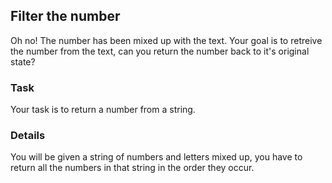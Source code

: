 ## Filter the number
Oh no! The number has been mixed up with the text. Your goal is to retreive the number from the text, can you return the number back to it's original state?

### Task
Your task is to return a number from a string.

### Details
You will be given a string of numbers and letters mixed up, you have to return all the numbers in that string in the order they occur.


